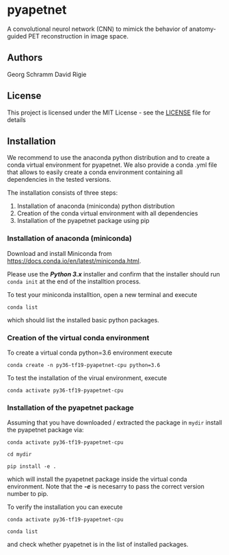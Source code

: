 # pyapetnet

A convolutional neurol network (CNN) to mimick the behavior of anatomy-guided PET 
reconstruction in image space.

## Authors

Georg Schramm
David Rigie

## License 

This project is licensed under the MIT License - see the [LICENSE](LICENSE) file for details

## Installation

We recommend to use the anaconda python distribution and to create a
conda virtual environment for pyapetnet.
We also provide a conda .yml file that allows to easily
create a conda environment containing all dependencies in the
tested versions.

The installation consists of three steps:
1. Installation of anaconda (miniconda) python distribution
2. Creation of the conda virtual environment with all dependencies
3. Installation of the pyapetnet package using pip

### Installation of anaconda (miniconda)

Download and install Miniconda from <https://docs.conda.io/en/latest/miniconda.html>.

Please use the ***Python 3.x*** installer and confirm that the installer
should run ```conda init``` at the end of the installtion process.

To test your miniconda installtion, open a new terminal and execute

```conda list```

which should list the installed basic python packages.

### Creation of the virtual conda environment

To create a virtual conda python=3.6 environment execute

```conda create -n py36-tf19-pyapetnet-cpu python=3.6```

To test the installation of the virual environment, execute

```conda activate py36-tf19-pyapetnet-cpu```

### Installation of the pyapetnet package

Assuming that you have downloaded / extracted the package
in ```mydir``` install the pyapetnet package via:

```conda activate py36-tf19-pyapetnet-cpu```

```cd mydir```

```pip install -e .```

which will install the pyapetnet package inside the virtual
conda environment.
Note that the ***-e*** is necesarry to pass the correct version
number to pip.

To verify the installation you can execute

```conda activate py36-tf19-pyapetnet-cpu```

```conda list```

and check whether pyapetnet is in the list of installed packages.
